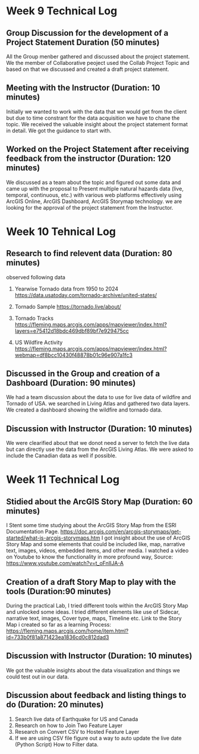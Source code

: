 # Week 9 Technical Log                  
## Group Discussion for the development of a Project Statement    Duration (50 minutes)
All the Group menber gathered and discussed about the project statement. We the member of 
Collaborative peoject used the Collab Project Topic and based on that we discussed and 
created a draft project statement.
## Meeting with the Instructor                                    (Duration: 10 minutes)
Initially we wanted to work with the data that we would get from the client but due to time constrant for the 
data acquisition we have to chane the topic. We received the valuable insight about the project statement
format in detail. We got the guidance to start with.
## Worked on the Project Statement after receiving feedback from the instructor   (Duration: 120 minutes)
We discussed as a team about the topic and figured out some data and came up with the proposal to 
Present multiple natural hazards data (live, temporal, continuous, etc.) with various web platforms effectively using
ArcGIS Online, ArcGIS Dashboard, ArcGIS Storymap technology. we are looking for the approval of the project statement
from the Instructor.

# Week 10 Tehnical Log            
## Research to find relevent data    (Duration: 80 minutes)
observed following data
1. Yearwise Tornado data from 1950 to 2024
https://data.usatoday.com/tornado-archive/united-states/

2. Tornado Sample
https://tornado.live/about/

3. Tornado Tracks 
https://fleming.maps.arcgis.com/apps/mapviewer/index.html?layers=e75412d18bdc469dbf89bf7e929475cc

4. US Wildfire Activity
https://fleming.maps.arcgis.com/apps/mapviewer/index.html?webmap=df8bcc10430f48878b01c96e907a1fc3

## Discussed in the Group and creation of a Dashboard    (Duration: 90 minutes)
We had a team discussion about the data to use for live data of 
wildfire and Tornado of USA. we searched in Living Atlas and gathered two data layers.
We created a dashboard showing the wildfire and tornado data.

## Discussion with Instructor        (Duration: 10 minutes)
We were clearified about that we donot need a server to fetch the live data
but can directly use the data from the ArcGIS Living Atlas.
We were asked to include the Canadian data as well if possible.

# Week 11 Technical Log          
## Stidied about the ArcGIS Story Map    (Duration: 60 minutes)
I Stent some time studying about the ArcGIS Story Map from the ESRI Documentation Page.
https://doc.arcgis.com/en/arcgis-storymaps/get-started/what-is-arcgis-storymaps.htm
I got insight about the use of ArcGIS Story Map and some elements that could be included like, map, narrative text, images, videos, embedded items, and other media.
I watched a video on Youtube to know the functionality in more profound way, Source: 
https://www.youtube.com/watch?v=t_oFnIIJA-A

## Creation of a draft Story Map to play with the tools    (Duration:90 minutes)
During the practical Lab, I tried different tools within the ArcGIS Story Map and 
unlocked some ideas. I tried different elements like use of Sidecar, narrative text, images, Cover type, maps, Timeline etc.
Link to the Story Map i created so far as a learning Process: 
https://fleming.maps.arcgis.com/home/item.html?id=733b0f81a871423ea1836cd0c812dad3

## Discussion with Instructor      (Duration: 10 minutes)
We got the valuable insights about the data visualization and things we 
could test out in our data.

## Discussion about feedback and listing things to do    (Duration: 20 minutes)
1. Search live data of Earthquake for US and Canada
2. Research on how to Join Two Feature Layer
3. Research on Convert CSV to Hosted Feature Layer
4. If we are using CSV file figure out a way to auto update the live date (Python Script)
How to Filter data.




